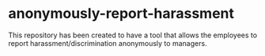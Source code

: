 # anonymously-report-harassment
This repository has been created to have a tool that allows the employees to report harassment/discrimination anonymously to managers. 
